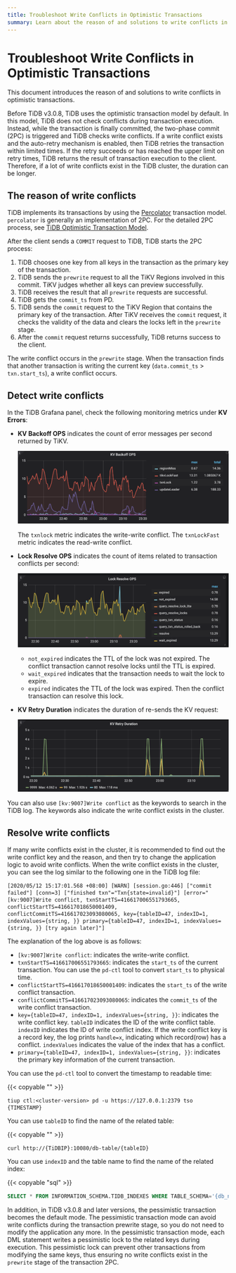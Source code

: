 ```yaml
---
title: Troubleshoot Write Conflicts in Optimistic Transactions
summary: Learn about the reason of and solutions to write conflicts in optimistic transactions.
---
```


# Troubleshoot Write Conflicts in Optimistic Transactions

This document introduces the reason of and solutions to write conflicts in optimistic transactions.

Before TiDB v3.0.8, TiDB uses the optimistic transaction model by default. In this model, TiDB does not check conflicts during transaction execution. Instead, while the transaction is finally committed, the two-phase commit (2PC) is triggered and TiDB checks write conflicts. If a write conflict exists and the auto-retry mechanism is enabled, then TiDB retries the transaction within limited times. If the retry succeeds or has reached the upper limit on retry times, TiDB returns the result of transaction execution to the client. Therefore, if a lot of write conflicts exist in the TiDB cluster, the duration can be longer.

## The reason of write conflicts

TiDB implements its transactions by using the [Percolator](https://www.usenix.org/legacy/event/osdi10/tech/full_papers/Peng.pdf) transaction model. `percolator` is generally an implementation of 2PC. For the detailed 2PC process, see [TiDB Optimistic Transaction Model](/optimistic-transaction.md).

After the client sends a `COMMIT` request to TiDB, TiDB starts the 2PC process:

1. TiDB chooses one key from all keys in the transaction as the primary key of the transaction.
2. TiDB sends the `prewrite` request to all the TiKV Regions involved in this commit. TiKV judges whether all keys can preview successfully.
3. TiDB receives the result that all `prewrite` requests are successful.
4. TiDB gets the `commit_ts` from PD.
5. TiDB sends the `commit` request to the TiKV Region that contains the primary key of the transaction. After TiKV receives the `commit` request, it checks the validity of the data and clears the locks left in the `prewrite` stage.
6. After the `commit` request returns successfully, TiDB returns success to the client.

The write conflict occurs in the `prewrite` stage. When the transaction finds that another transaction is writing the current key (`data.commit_ts` > `txn.start_ts`), a write conflict occurs.

## Detect write conflicts

In the TiDB Grafana panel, check the following monitoring metrics under **KV Errors**:

* **KV Backoff OPS** indicates the count of error messages per second returned by TiKV.

    ![kv-backoff-ops](/media/troubleshooting-write-conflict-kv-backoff-ops.png)

    The `txnlock` metric indicates the write-write conflict. The `txnLockFast` metric indicates the read-write conflict.

* **Lock Resolve OPS** indicates the count of items related to transaction conflicts per second:

    ![lock-resolve-ops](/media/troubleshooting-write-conflict-lock-resolve-ops.png)

    - `not_expired` indicates the TTL of the lock was not expired. The conflict transaction cannot resolve locks until the TTL is expired.
    - `wait_expired` indicates that the transaction needs to wait the lock to expire.
    - `expired` indicates the TTL of the lock was expired. Then the conflict transaction can resolve this lock.

* **KV Retry Duration** indicates the duration of re-sends the KV request:

     ![kv-retry-duration](/media/troubleshooting-write-conflict-kv-retry-duration.png)

You can also use `[kv:9007]Write conflict` as the keywords to search in the TiDB log. The keywords also indicate the write conflict exists in the cluster.

## Resolve write conflicts

If many write conflicts exist in the cluster, it is recommended to find out the write conflict key and the reason, and then try to change the application logic to avoid write conflicts. When the write conflict exists in the cluster, you can see the log similar to the following one in the TiDB log file:

```log
[2020/05/12 15:17:01.568 +08:00] [WARN] [session.go:446] ["commit failed"] [conn=3] ["finished txn"="Txn{state=invalid}"] [error="[kv:9007]Write conflict, txnStartTS=416617006551793665, conflictStartTS=416617018650001409, conflictCommitTS=416617023093080065, key={tableID=47, indexID=1, indexValues={string, }} primary={tableID=47, indexID=1, indexValues={string, }} [try again later]"]
```

The explanation of the log above is as follows:

* `[kv:9007]Write conflict`: indicates the write-write conflict.
* `txnStartTS=416617006551793665`: indicates the `start_ts` of the current transaction. You can use the `pd-ctl` tool to convert `start_ts` to physical time.
* `conflictStartTS=416617018650001409`: indicates the `start_ts` of the write conflict transaction.
* `conflictCommitTS=416617023093080065`: indicates the `commit_ts` of the write conflict transaction.
* `key={tableID=47, indexID=1, indexValues={string, }}`: indicates the write conflict key. `tableID` indicates the ID of the write conflict table. `indexID` indicates the ID of write conflict index. If the write conflict key is a record key, the log prints `handle=x`, indicating which record(row) has a conflict. `indexValues` indicates the value of the index that has a conflict.
* `primary={tableID=47, indexID=1, indexValues={string, }}`: indicates the primary key information of the current transaction.

You can use the `pd-ctl` tool to convert the timestamp to readable time:

{{< copyable "" >}}

```shell
tiup ctl:<cluster-version> pd -u https://127.0.0.1:2379 tso {TIMESTAMP}
```

You can use `tableID` to find the name of the related table:

{{< copyable "" >}}

```shell
curl http://{TiDBIP}:10080/db-table/{tableID}
```

You can use `indexID` and the table name to find the name of the related index:

{{< copyable "sql" >}}

```sql
SELECT * FROM INFORMATION_SCHEMA.TIDB_INDEXES WHERE TABLE_SCHEMA='{db_name}' AND TABLE_NAME='{table_name}' AND INDEX_ID={indexID};
```

In addition, in TiDB v3.0.8 and later versions, the pessimistic transaction becomes the default mode.  The pessimistic transaction mode can avoid write conflicts during the transaction prewrite stage, so you do not need to modify the application any more. In the pessimistic transaction mode, each DML statement writes a pessimistic lock to the related keys during execution. This pessimistic lock can prevent other transactions from modifying the same keys, thus ensuring no write conflicts exist in the `prewrite` stage of the transaction 2PC.
